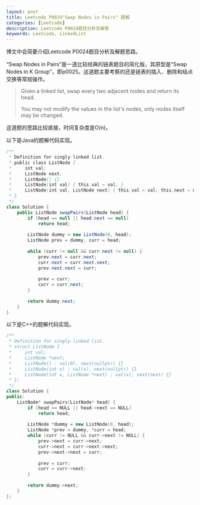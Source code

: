 ```yaml
---
layout: post
title: Leetcode P0024"Swap Nodes in Pairs" 题解
categories: [Leetcode]
description: Leetcode P0024题目分析及解答
keywords: Leetcode, LinkedList
---
```


博文中会简要介绍Leetcode P0024题目分析及解题思路。  

“Swap Nodes in Pairs”是一道比较经典的链表题目的简化版，其原型是“Swap Nodes in K Group”，即p0025。这道题主要考察的还是链表的插入、删除和结点交换等常规操作。

> Given a linked list, swap every two adjacent nodes and return its head.
> 
> You may not modify the values in the list's nodes, only nodes itself may be changed.

这道题的思路比较直接，时间复杂度是O(n)。

以下是Java的题解代码实现。
```java
/**
 * Definition for singly-linked list.
 * public class ListNode {
 *     int val;
 *     ListNode next;
 *     ListNode() {}
 *     ListNode(int val) { this.val = val; }
 *     ListNode(int val, ListNode next) { this.val = val; this.next = next; }
 * }
 */
class Solution {
    public ListNode swapPairs(ListNode head) {
        if (head == null || head.next == null)
            return head;
        
        ListNode dummy = new ListNode(0, head);
        ListNode prev = dummy, curr = head;
        
        while (curr != null && curr.next != null) {
            prev.next = curr.next;
            curr.next = curr.next.next;
            prev.next.next = curr;
            
            prev = curr;
            curr = curr.next;
        }
        
        return dummy.next;
    }
}
```

以下是C++的题解代码实现。
```cpp
/**
 * Definition for singly-linked list.
 * struct ListNode {
 *     int val;
 *     ListNode *next;
 *     ListNode() : val(0), next(nullptr) {}
 *     ListNode(int x) : val(x), next(nullptr) {}
 *     ListNode(int x, ListNode *next) : val(x), next(next) {}
 * };
 */
class Solution {
public:
    ListNode* swapPairs(ListNode* head) {
        if (head == NULL || head->next == NULL)
            return head;
        
        ListNode *dummy = new ListNode(0, head);
        ListNode *prev = dummy, *curr = head;
        while (curr != NULL && curr->next != NULL) {
            prev->next = curr->next;
            curr->next = curr->next->next;
            prev->next->next = curr;
            
            prev = curr;
            curr = curr->next;
        }
        
        return dummy->next;
    }
};
```
